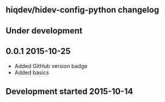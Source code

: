 hiqdev/hidev-config-python changelog
------------------------------------

## Under development


## 0.0.1 2015-10-25

- Added GitHub version badge
- Added basics

## Development started 2015-10-14

